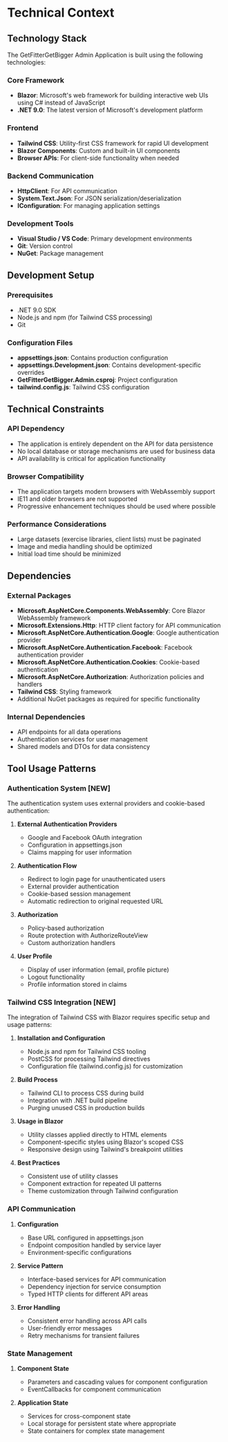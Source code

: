 # Technical Context

## Technology Stack

The GetFitterGetBigger Admin Application is built using the following technologies:

### Core Framework
- **Blazor**: Microsoft's web framework for building interactive web UIs using C# instead of JavaScript
- **.NET 9.0**: The latest version of Microsoft's development platform

### Frontend
- **Tailwind CSS**: Utility-first CSS framework for rapid UI development
- **Blazor Components**: Custom and built-in UI components
- **Browser APIs**: For client-side functionality when needed

### Backend Communication
- **HttpClient**: For API communication
- **System.Text.Json**: For JSON serialization/deserialization
- **IConfiguration**: For managing application settings

### Development Tools
- **Visual Studio / VS Code**: Primary development environments
- **Git**: Version control
- **NuGet**: Package management

## Development Setup

### Prerequisites
- .NET 9.0 SDK
- Node.js and npm (for Tailwind CSS processing)
- Git

### Configuration Files
- **appsettings.json**: Contains production configuration
- **appsettings.Development.json**: Contains development-specific overrides
- **GetFitterGetBigger.Admin.csproj**: Project configuration
- **tailwind.config.js**: Tailwind CSS configuration

## Technical Constraints

### API Dependency
- The application is entirely dependent on the API for data persistence
- No local database or storage mechanisms are used for business data
- API availability is critical for application functionality

### Browser Compatibility
- The application targets modern browsers with WebAssembly support
- IE11 and older browsers are not supported
- Progressive enhancement techniques should be used where possible

### Performance Considerations
- Large datasets (exercise libraries, client lists) must be paginated
- Image and media handling should be optimized
- Initial load time should be minimized

## Dependencies

### External Packages
- **Microsoft.AspNetCore.Components.WebAssembly**: Core Blazor WebAssembly framework
- **Microsoft.Extensions.Http**: HTTP client factory for API communication
- **Microsoft.AspNetCore.Authentication.Google**: Google authentication provider
- **Microsoft.AspNetCore.Authentication.Facebook**: Facebook authentication provider
- **Microsoft.AspNetCore.Authentication.Cookies**: Cookie-based authentication
- **Microsoft.AspNetCore.Authorization**: Authorization policies and handlers
- **Tailwind CSS**: Styling framework
- Additional NuGet packages as required for specific functionality

### Internal Dependencies
- API endpoints for all data operations
- Authentication services for user management
- Shared models and DTOs for data consistency

## Tool Usage Patterns

### Authentication System [NEW]

The authentication system uses external providers and cookie-based authentication:

1. **External Authentication Providers**
   - Google and Facebook OAuth integration
   - Configuration in appsettings.json
   - Claims mapping for user information

2. **Authentication Flow**
   - Redirect to login page for unauthenticated users
   - External provider authentication
   - Cookie-based session management
   - Automatic redirection to original requested URL

3. **Authorization**
   - Policy-based authorization
   - Route protection with AuthorizeRouteView
   - Custom authorization handlers

4. **User Profile**
   - Display of user information (email, profile picture)
   - Logout functionality
   - Profile information stored in claims

### Tailwind CSS Integration [NEW]

The integration of Tailwind CSS with Blazor requires specific setup and usage patterns:

1. **Installation and Configuration**
   - Node.js and npm for Tailwind CSS tooling
   - PostCSS for processing Tailwind directives
   - Configuration file (tailwind.config.js) for customization

2. **Build Process**
   - Tailwind CLI to process CSS during build
   - Integration with .NET build pipeline
   - Purging unused CSS in production builds

3. **Usage in Blazor**
   - Utility classes applied directly to HTML elements
   - Component-specific styles using Blazor's scoped CSS
   - Responsive design using Tailwind's breakpoint utilities

4. **Best Practices**
   - Consistent use of utility classes
   - Component extraction for repeated UI patterns
   - Theme customization through Tailwind configuration

### API Communication

1. **Configuration**
   - Base URL configured in appsettings.json
   - Endpoint composition handled by service layer
   - Environment-specific configurations

2. **Service Pattern**
   - Interface-based services for API communication
   - Dependency injection for service consumption
   - Typed HTTP clients for different API areas

3. **Error Handling**
   - Consistent error handling across API calls
   - User-friendly error messages
   - Retry mechanisms for transient failures

### State Management

1. **Component State**
   - Parameters and cascading values for component configuration
   - EventCallbacks for component communication

2. **Application State**
   - Services for cross-component state
   - Local storage for persistent state where appropriate
   - State containers for complex state management

